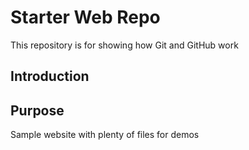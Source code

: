 # Starter Web Repo

This repository is for showing how Git and GitHub work

## Introduction

## Purpose

Sample website with plenty of files for demos






